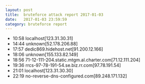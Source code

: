 ```yaml
---
layout: post
title:  bruteforce attack report 2017-01-03
date:   2017-01-03 23:59:59
category: bruteforce report
---
```


* 10:58 localhost[123.31.30.31]
* 14:44 unknown[52.178.206.88]
* 17:57 dedic869.hidehost.net[91.200.12.166]
* 18:06 unknown[155.133.82.149]
* 18:56 71-12-111-204.static.mtgm.al.charter.com[71.12.111.204]
* 19:36 rrcs-97-78-191-54.se.biz.rr.com[97.78.191.54]
* 21:01 localhost[123.31.30.30]
* 22:19 no-reverse-dns-configured.com[89.248.171.132]
